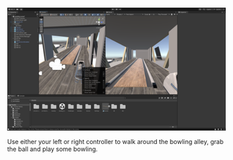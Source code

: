 ![Project Logo](image/example.png)

Use either your left or right controller to walk around the bowling alley, grab the ball and play some bowling. 
